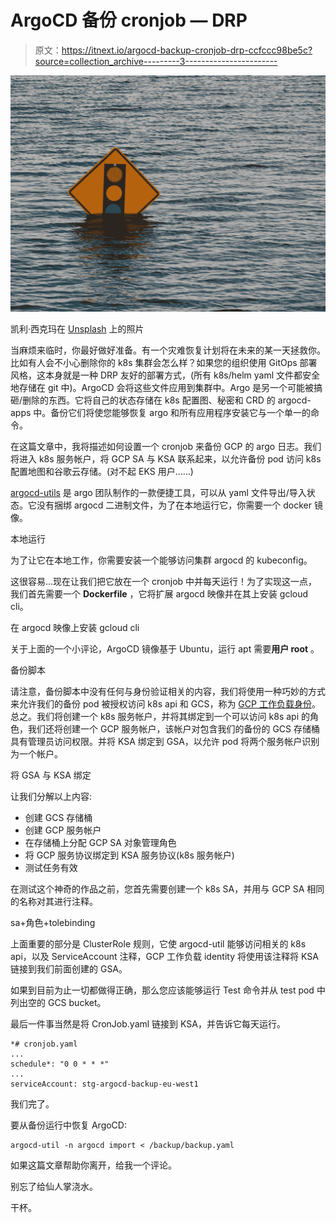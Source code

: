 # ArgoCD 备份 cronjob — DRP

> 原文：<https://itnext.io/argocd-backup-cronjob-drp-ccfccc98be5c?source=collection_archive---------3----------------------->

![](img/d7306a0663e1fb80a6a52f8290a16008.png)

凯利·西克玛在 [Unsplash](https://unsplash.com?utm_source=medium&utm_medium=referral) 上的照片

当麻烦来临时，你最好做好准备。有一个灾难恢复计划将在未来的某一天拯救你。比如有人会不小心删除你的 k8s 集群会怎么样？如果您的组织使用 GitOps 部署风格，这本身就是一种 DRP 友好的部署方式，(所有 k8s/helm yaml 文件都安全地存储在 git 中)。ArgoCD 会将这些文件应用到集群中。Argo 是另一个可能被搞砸/删除的东西。它将自己的状态存储在 k8s 配置图、秘密和 CRD 的 argocd-apps 中。备份它们将使您能够恢复 argo 和所有应用程序安装它与一个单一的命令。

在这篇文章中，我将描述如何设置一个 cronjob 来备份 GCP 的 argo 日志。我们将进入 k8s 服务帐户，将 GCP SA 与 KSA 联系起来，以允许备份 pod 访问 k8s 配置地图和谷歌云存储。(对不起 EKS 用户……)

[argocd-utils](https://argoproj.github.io/argo-cd/operator-manual/server-commands/argocd-util/) 是 argo 团队制作的一款便捷工具，可以从 yaml 文件导出/导入状态。它没有捆绑 argocd 二进制文件，为了在本地运行它，你需要一个 docker 镜像。

本地运行

为了让它在本地工作，你需要安装一个能够访问集群 argocd 的 kubeconfig。

这很容易…现在让我们把它放在一个 cronjob 中并每天运行！为了实现这一点，我们首先需要一个 **Dockerfile** ，它将扩展 argocd 映像并在其上安装 gcloud cli。

在 argocd 映像上安装 gcloud cli

关于上面的一个小评论，ArgoCD 镜像基于 Ubuntu，运行 apt 需要**用户 root** 。

备份脚本

请注意，备份脚本中没有任何与身份验证相关的内容，我们将使用一种巧妙的方式来允许我们的备份 pod 被授权访问 k8s api 和 GCS，称为 [GCP 工作负载身份](https://cloud.google.com/kubernetes-engine/docs/how-to/workload-identity)。总之。我们将创建一个 k8s 服务帐户，并将其绑定到一个可以访问 k8s api 的角色，我们还将创建一个 GCP 服务帐户，该帐户对包含我们的备份的 GCS 存储桶具有管理员访问权限。并将 KSA 绑定到 GSA，以允许 pod 将两个服务帐户识别为一个帐户。

将 GSA 与 KSA 绑定

让我们分解以上内容:

*   创建 GCS 存储桶
*   创建 GCP 服务帐户
*   在存储桶上分配 GCP SA 对象管理角色
*   将 GCP 服务协议绑定到 KSA 服务协议(k8s 服务帐户)
*   测试任务有效

在测试这个神奇的作品之前，您首先需要创建一个 k8s SA，并用与 GCP SA 相同的名称对其进行注释。

sa+角色+tolebinding

上面重要的部分是 ClusterRole 规则，它使 argocd-util 能够访问相关的 k8s api，以及 ServiceAccount 注释，GCP 工作负载 identity 将使用该注释将 KSA 链接到我们前面创建的 GSA。

如果到目前为止一切都做得正确，那么您应该能够运行 Test 命令并从 test pod 中列出空的 GCS bucket。

最后一件事当然是将 CronJob.yaml 链接到 KSA，并告诉它每天运行。

```
*# cronjob.yaml
...
schedule*: "0 0 * * *"
...
serviceAccount: stg-argocd-backup-eu-west1
```

我们完了。

要从备份运行中恢复 ArgoCD:

```
argocd-util -n argocd import < /backup/backup.yaml
```

如果这篇文章帮助你离开，给我一个评论。

别忘了给仙人掌浇水。

干杯。